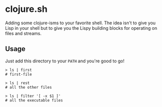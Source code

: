 # clojure.sh

Adding some clojure-isms to your favorite shell. The idea isn't to give you Lisp in your shell but to give
you the Lispy building blocks for operating on files and streams.

## Usage

Just add this directory to your `PATH` and you're good to go!

```shell
> ls | first
# first-file

> ls | rest
# all the other files

> ls | filter '[ -x $1 ]'
# all the executable files
```
